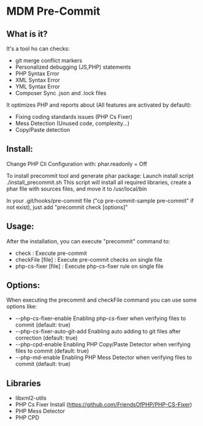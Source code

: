 
MDM Pre-Commit
=====================

What is it?
-----------

It's a tool ho can checks:
* git merge conflict markers
* Personalized debugging (JS,PHP) statements
* PHP Syntax Error
* XML Syntax Error
* YML Syntax Error
* Composer Sync .json and .lock files

It optimizes PHP and reports about (All features are activated by default):
* Fixing coding standards issues (PHP Cs Fixer)
* Mess Detection (Unused code, complexity...)
* Copy/Paste detection

Install:
--------
Change PHP Cli Configuration with:
phar.readonly = Off

To install precommit tool and generate phar package:
Launch install script ./install_precommit.sh
This script will install all required libraries, create a phar file with sources files, and move it to /usr/local/bin

In your .git/hooks/pre-commit file ("cp pre-commit-sample pre-commit" if not exist), just add "precommit check [options]"

Usage:
-----
After the installation, you can execute "precommit" command to:
* check : Execute pre-commit
* checkFile [file] : Execute pre-commit checks on single file
* php-cs-fixer [file] : Execute php-cs-fixer rule on single file

Options:
-------
When executing the precommit and checkFile command you can use some options like:
* --php-cs-fixer-enable       Enabling php-cs-fixer when verifying files to commit (default: true)
* --php-cs-fixer-auto-git-add Enabling auto adding to git files after correction  (default: true)
* --php-cpd-enable            Enabling PHP Copy/Paste Detector when verifying files to commit (default: true)
* --php-md-enable             Enabling PHP Mess Detector when verifying files to commit (default: true)


Libraries
---------------------
 * libxml2-utils
 * PHP Cs Fixer Install (https://github.com/FriendsOfPHP/PHP-CS-Fixer)
 * PHP Mess Detector
 * PHP CPD
